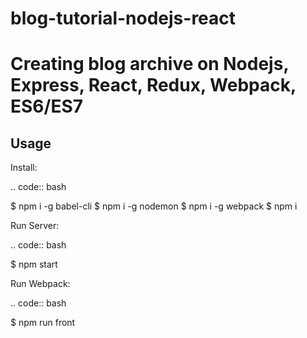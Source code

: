 # blog-tutorial-nodejs-react

Creating blog archive on Nodejs, Express, React, Redux, Webpack, ES6/ES7
===================

Usage
-----

Install:

.. code:: bash

  $ npm i -g babel-cli
  $ npm i -g nodemon
  $ npm i -g webpack
  $ npm i

Run Server:

.. code:: bash

  $ npm start

Run Webpack:

.. code:: bash

  $ npm run front
